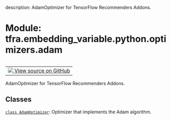 description: AdamOptimizer for TensorFlow Recommenders Addons.

<div itemscope itemtype="http://developers.google.com/ReferenceObject">
<meta itemprop="name" content="tfra.embedding_variable.python.optimizers.adam" />
<meta itemprop="path" content="Stable" />
</div>

# Module: tfra.embedding_variable.python.optimizers.adam

<!-- Insert buttons and diff -->

<table class="tfo-notebook-buttons tfo-api nocontent" align="left">
<td>
  <a target="_blank" href="https://github.com/tensorflow/recommenders-addons/tree/master/tensorflow_recommenders_addons/embedding_variable/python/optimizers/adam.py">
    <img src="https://www.tensorflow.org/images/GitHub-Mark-32px.png" />
    View source on GitHub
  </a>
</td>
</table>



AdamOptimizer for TensorFlow Recommenders Addons.



## Classes

[`class AdamOptimizer`](../../../../tfra/embedding_variable/AdamOptimizer.md): Optimizer that implements the Adam algorithm.

